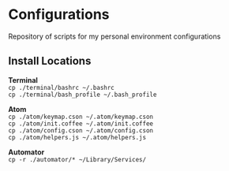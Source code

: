 # Configurations
Repository of scripts for my personal environment configurations

## Install Locations

**Terminal**  
`cp ./terminal/bashrc ~/.bashrc`  
`cp ./terminal/bash_profile ~/.bash_profile`  

**Atom**  
`cp ./atom/keymap.cson ~/.atom/keymap.cson`  
`cp ./atom/init.coffee ~/.atom/init.coffee`  
`cp ./atom/config.cson ~/.atom/config.cson`  
`cp ./atom/helpers.js ~/.atom/helpers.js`  

**Automator**  
`cp -r ./automator/* ~/Library/Services/`  
